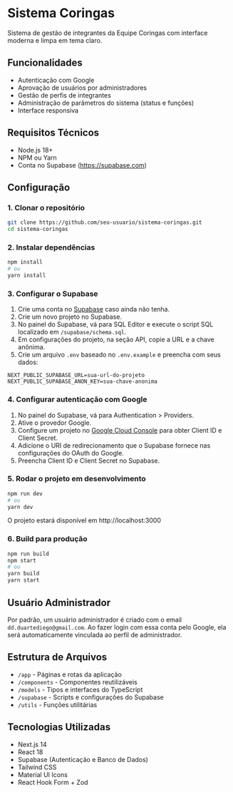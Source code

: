 # Sistema Coringas

Sistema de gestão de integrantes da Equipe Coringas com interface moderna e limpa em tema claro.

## Funcionalidades

- Autenticação com Google
- Aprovação de usuários por administradores
- Gestão de perfis de integrantes
- Administração de parâmetros do sistema (status e funções)
- Interface responsiva

## Requisitos Técnicos

- Node.js 18+ 
- NPM ou Yarn
- Conta no Supabase (https://supabase.com)

## Configuração

### 1. Clonar o repositório

```bash
git clone https://github.com/seu-usuario/sistema-coringas.git
cd sistema-coringas
```

### 2. Instalar dependências

```bash
npm install
# ou
yarn install
```

### 3. Configurar o Supabase

1. Crie uma conta no [Supabase](https://supabase.com) caso ainda não tenha.
2. Crie um novo projeto no Supabase.
3. No painel do Supabase, vá para SQL Editor e execute o script SQL localizado em `/supabase/schema.sql`.
4. Em configurações do projeto, na seção API, copie a URL e a chave anônima.
5. Crie um arquivo `.env` baseado no `.env.example` e preencha com seus dados:

```
NEXT_PUBLIC_SUPABASE_URL=sua-url-do-projeto
NEXT_PUBLIC_SUPABASE_ANON_KEY=sua-chave-anonima
```

### 4. Configurar autenticação com Google

1. No painel do Supabase, vá para Authentication > Providers.
2. Ative o provedor Google.
3. Configure um projeto no [Google Cloud Console](https://console.cloud.google.com/) para obter Client ID e Client Secret.
4. Adicione o URI de redirecionamento que o Supabase fornece nas configurações do OAuth do Google.
5. Preencha Client ID e Client Secret no Supabase.

### 5. Rodar o projeto em desenvolvimento

```bash
npm run dev
# ou
yarn dev
```

O projeto estará disponível em http://localhost:3000

### 6. Build para produção

```bash
npm run build
npm start
# ou
yarn build
yarn start
```

## Usuário Administrador

Por padrão, um usuário administrador é criado com o email `dd.duartediego@gmail.com`. Ao fazer login com essa conta pelo Google, ela será automaticamente vinculada ao perfil de administrador.

## Estrutura de Arquivos

- `/app` - Páginas e rotas da aplicação
- `/components` - Componentes reutilizáveis 
- `/models` - Tipos e interfaces do TypeScript
- `/supabase` - Scripts e configurações do Supabase
- `/utils` - Funções utilitárias

## Tecnologias Utilizadas

- Next.js 14
- React 18
- Supabase (Autenticação e Banco de Dados)
- Tailwind CSS
- Material UI Icons
- React Hook Form + Zod
